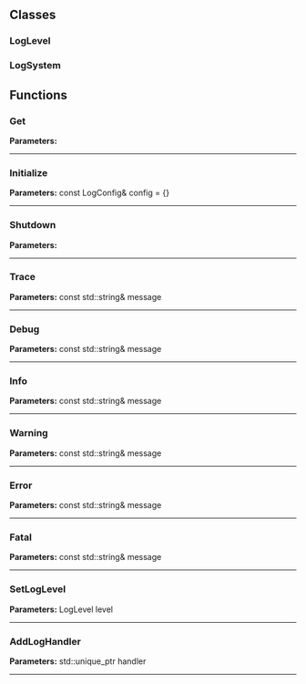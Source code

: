 
## Classes

### LogLevel



### LogSystem




## Functions

### Get



**Parameters:** 

---

### Initialize



**Parameters:** const LogConfig& config = {}

---

### Shutdown



**Parameters:** 

---

### Trace



**Parameters:** const std::string& message

---

### Debug



**Parameters:** const std::string& message

---

### Info



**Parameters:** const std::string& message

---

### Warning



**Parameters:** const std::string& message

---

### Error



**Parameters:** const std::string& message

---

### Fatal



**Parameters:** const std::string& message

---

### SetLogLevel



**Parameters:** LogLevel level

---

### AddLogHandler



**Parameters:** std::unique_ptr<ILogHandler> handler

---
